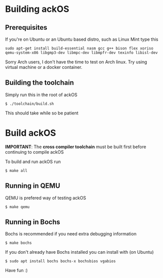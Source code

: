 # Building ackOS

## Prerequisites
If you're on Ubuntu or an Ubuntu based distro, such as Linux Mint type this
```
sudo apt-get install build-essential nasm gcc g++ bison flex xoriso qemu-system-x86 libgmp3-dev libmpc-dev libmpfr-dev texinfo libisl-dev
```
Sorry Arch users, I don't have the time to test on Arch linux. Try using virtual machine or a docker container.

## Building the toolchain
Simply run this in the root of ackOS
```
$ ./toolchain/build.sh
```
This should take while so be patient

# Build ackOS
**IMPORTANT**: The **cross compiler toolchain** must be built first before continuing to compile ackOS

To build and run ackOS run
```
$ make all
```

## Running in QEMU
QEMU is prefered way of testing ackOS
```
$ make qemu
```

## Running in Bochs
Bochs is recommended if you need extra debugging information
```
$ make bochs
```

If you don't already have Bochs installed you can install with
(on Ubuntu)
```
$ sudo apt install bochs bochs-x bochsbios vgabios
```

Have fun :)